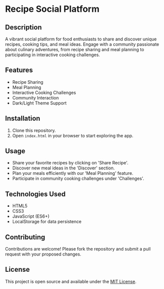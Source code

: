 # Recipe Social Platform

## Description
A vibrant social platform for food enthusiasts to share and discover unique recipes, cooking tips, and meal ideas. Engage with a community passionate about culinary adventures, from recipe sharing and meal planning to participating in interactive cooking challenges.

## Features
- Recipe Sharing
- Meal Planning
- Interactive Cooking Challenges
- Community Interaction
- Dark/Light Theme Support

## Installation
1. Clone this repository.
2. Open `index.html` in your browser to start exploring the app.

## Usage
- Share your favorite recipes by clicking on 'Share Recipe'.
- Discover new meal ideas in the 'Discover' section.
- Plan your meals efficiently with our 'Meal Planning' feature.
- Participate in community cooking challenges under 'Challenges'.

## Technologies Used
- HTML5
- CSS3
- JavaScript (ES6+)
- LocalStorage for data persistence

## Contributing
Contributions are welcome! Please fork the repository and submit a pull request with your proposed changes.

## License
This project is open source and available under the [MIT License](LICENSE).
